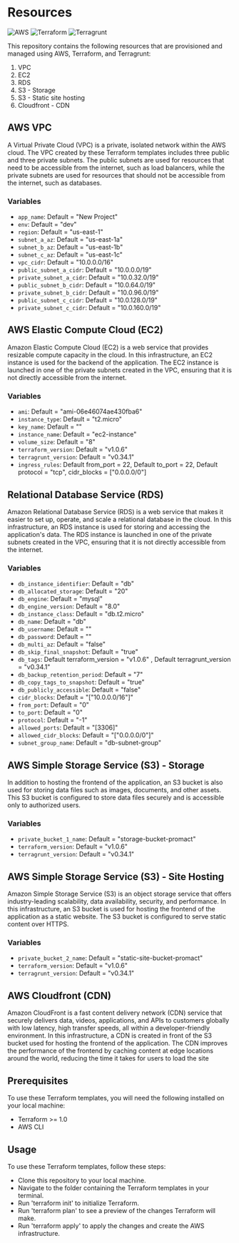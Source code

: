 # Resources

![AWS](https://img.shields.io/badge/AWS-Amazon%20Web%20Services-orange)
![Terraform](https://img.shields.io/badge/Terraform-v1.0.6-brightgreen)
![Terragrunt](https://img.shields.io/badge/Terragrunt-v0.34.1-blue)

This repository contains the following resources that are provisioned and managed using AWS, Terraform, and Terragrunt:

1. VPC
2. EC2
3. RDS
4. S3 - Storage
5. S3 - Static site hosting
6. Cloudfront - CDN

## AWS VPC

A Virtual Private Cloud (VPC) is a private, isolated network within the AWS cloud. The VPC created by these Terraform templates includes three public and three private subnets. The public subnets are used for resources that need to be accessible from the internet, such as load balancers, while the private subnets are used for resources that should not be accessible from the internet, such as databases.

### Variables

- `app_name`: Default = "New Project"
- `env`: Default = "dev"
- `region`: Default = "us-east-1"
- `subnet_a_az`: Default = "us-east-1a"
- `subnet_b_az`: Default = "us-east-1b"
- `subnet_c_az`: Default = "us-east-1c"
- `vpc_cidr`: Default = "10.0.0.0/16"
- `public_subnet_a_cidr`: Default = "10.0.0.0/19"
- `private_subnet_a_cidr`: Default = "10.0.32.0/19"
- `public_subnet_b_cidr`: Default = "10.0.64.0/19"
- `private_subnet_b_cidr`: Default = "10.0.96.0/19"
- `public_subnet_c_cidr`: Default = "10.0.128.0/19"
- `private_subnet_c_cidr`: Default = "10.0.160.0/19"

## AWS Elastic Compute Cloud (EC2)

Amazon Elastic Compute Cloud (EC2) is a web service that provides resizable compute capacity in the cloud. In this infrastructure, an EC2 instance is used for the backend of the application. The EC2 instance is launched in one of the private subnets created in the VPC, ensuring that it is not directly accessible from the internet.

### Variables

- `ami`: Default = "ami-06e46074ae430fba6"
- `instance_type`: Default = "t2.micro"
- `key_name`: Default = ""
- `instance_name`: Default = "ec2-instance"
- `volume_size`: Default = "8"
- `terraform_version`: Default = "v1.0.6"
- `terragrunt_version`: Default = "v0.34.1"
- `ingress_rules`: Default from_port   = 22, Default to_port     = 22,  Default protocol    = "tcp", cidr_blocks = ["0.0.0.0/0"]
## Relational Database Service (RDS)

Amazon Relational Database Service (RDS) is a web service that makes it easier to set up, operate, and scale a relational database in the cloud. In this infrastructure, an RDS instance is used for storing and accessing the application's data. The RDS instance is launched in one of the private subnets created in the VPC, ensuring that it is not directly accessible from the internet.

### Variables

- `db_instance_identifier`: Default = "db"
- `db_allocated_storage`: Default = "20"
- `db_engine`: Default = "mysql"
- `db_engine_version`: Default = "8.0"
- `db_instance_class`: Default = "db.t2.micro"
- `db_name`: Default = "db"
- `db_username`: Default = ""
- `db_password`: Default = ""
- `db_multi_az`: Default = "false"
- `db_skip_final_snapshot`: Default = "true"
- `db_tags`: Default terraform_version = "v1.0.6" , Default terragrunt_version = "v0.34.1"
- `db_backup_retention_period`: Default = "7"
- `db_copy_tags_to_snapshot`: Default = "true"
- `db_publicly_accessible`: Default = "false"
- `cidr_blocks`: Default = "["10.0.0.0/16"]"
- `from_port`: Default = "0"
- `to_port`: Default = "0"
- `protocol`: Default = "-1"
- `allowed_ports`: Default = "[3306]"
- `allowed_cidr_blocks`: Default = "["0.0.0.0/0"]"
- `subnet_group_name`: Default = "db-subnet-group"
## AWS Simple Storage Service (S3) - Storage

In addition to hosting the frontend of the application, an S3 bucket is also used for storing data files such as images, documents, and other assets. This S3 bucket is configured to store data files securely and is accessible only to authorized users.

### Variables

- `private_bucket_1_name`: Default = "storage-bucket-promact"
- `terraform_version`: Default = "v1.0.6"
- `terragrunt_version`: Default = "v0.34.1"

## AWS Simple Storage Service (S3) - Site Hosting

Amazon Simple Storage Service (S3) is an object storage service that offers industry-leading scalability, data availability, security, and performance. In this infrastructure, an S3 bucket is used for hosting the frontend of the application as a static website. The S3 bucket is configured to serve static content over HTTPS.

### Variables

- `private_bucket_2_name`: Default = "static-site-bucket-promact"
- `terraform_version`: Default = "v1.0.6"
- `terragrunt_version`: Default = "v0.34.1"

## AWS Cloudfront (CDN)

Amazon CloudFront is a fast content delivery network (CDN) service that securely delivers data, videos, applications, and APIs to customers globally with low latency, high transfer speeds, all within a developer-friendly environment. In this infrastructure, a CDN is created in front of the S3 bucket used for hosting the frontend of the application. The CDN improves the performance of the frontend by caching content at edge locations around the world, reducing the time it takes for users to load the site

## Prerequisites

To use these Terraform templates, you will need the following installed on your local machine:

- Terraform >= 1.0
- AWS CLI

## Usage

To use these Terraform templates, follow these steps:

- Clone this repository to your local machine.
- Navigate to the folder containing the Terraform templates in your terminal.
- Run 'terraform init' to initialize Terraform.
- Run 'terraform plan' to see a preview of the changes Terraform will make.
- Run 'terraform apply' to apply the changes and create the AWS infrastructure.

